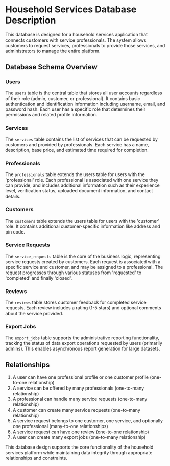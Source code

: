 # Household Services Database Description

This database is designed for a household services application that connects customers with service professionals. The system allows customers to request services, professionals to provide those services, and administrators to manage the entire platform.

## Database Schema Overview

### Users
The `users` table is the central table that stores all user accounts regardless of their role (admin, customer, or professional). It contains basic authentication and identification information including username, email, and password hash. Each user has a specific role that determines their permissions and related profile information.

### Services
The `services` table contains the list of services that can be requested by customers and provided by professionals. Each service has a name, description, base price, and estimated time required for completion.

### Professionals
The `professionals` table extends the users table for users with the 'professional' role. Each professional is associated with one service they can provide, and includes additional information such as their experience level, verification status, uploaded document information, and contact details.

### Customers
The `customers` table extends the users table for users with the 'customer' role. It contains additional customer-specific information like address and pin code.

### Service Requests
The `service_requests` table is the core of the business logic, representing service requests created by customers. Each request is associated with a specific service and customer, and may be assigned to a professional. The request progresses through various statuses from 'requested' to 'completed' and finally 'closed'.

### Reviews
The `reviews` table stores customer feedback for completed service requests. Each review includes a rating (1-5 stars) and optional comments about the service provided.

### Export Jobs
The `export_jobs` table supports the administrative reporting functionality, tracking the status of data export operations requested by users (primarily admins). This enables asynchronous report generation for large datasets.

## Relationships

1. A user can have one professional profile or one customer profile (one-to-one relationship)
2. A service can be offered by many professionals (one-to-many relationship)
3. A professional can handle many service requests (one-to-many relationship)
4. A customer can create many service requests (one-to-many relationship)
5. A service request belongs to one customer, one service, and optionally one professional (many-to-one relationships)
6. A service request can have one review (one-to-one relationship)
7. A user can create many export jobs (one-to-many relationship)

This database design supports the core functionality of the household services platform while maintaining data integrity through appropriate relationships and constraints. 